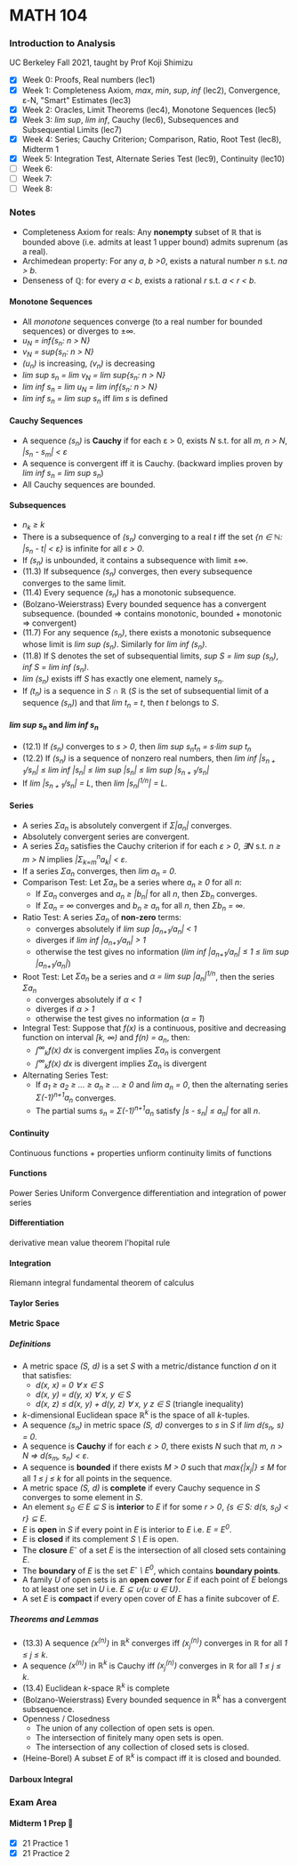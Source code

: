# MATH 104
### Introduction to Analysis
UC Berkeley Fall 2021, taught by Prof Koji Shimizu

- [x] Week 0: Proofs, Real numbers (lec1)
- [x] Week 1: Completeness Axiom, *max*, *min*, *sup*, *inf* (lec2), Convergence, ε-N, "Smart" Estimates (lec3)
- [x] Week 2: Oracles, Limit Theorems (lec4), Monotone Sequences (lec5)
- [x] Week 3: *lim sup*, *lim inf*, Cauchy (lec6), Subsequences and Subsequential Limits (lec7)
- [x] Week 4: Series; Cauchy Criterion; Comparison, Ratio, Root Test (lec8), Midterm 1
- [x] Week 5: Integration Test, Alternate Series Test (lec9), Continuity (lec10)
- [ ] Week 6:
- [ ] Week 7:
- [ ] Week 8:

### Notes
- Completeness Axiom for reals: Any **nonempty** subset of ℝ that is bounded above (i.e. admits at least 1 upper bound) admits suprenum (as a real).
- Archimedean property: For any *a*, *b* *>0*, exists a natural number *n* s.t. *na > b*.
- Denseness of ℚ: for every *a < b*, exists a rational *r* s.t. *a < r < b*.

#### Monotone Sequences 
- All *monotone* sequences converge (to a real number for bounded sequences) or diverges to ±∞.
- *u<sub>N</sub> = inf{s<sub>n</sub>: n > N}*
- *v<sub>N</sub> = sup{s<sub>n</sub>: n > N}*
- *(u<sub>n</sub>)* is increasing, *(v<sub>n</sub>)* is decreasing
- *lim sup s<sub>n</sub> = lim v<sub>N</sub> = lim sup{s<sub>n</sub>: n > N}*
- *lim inf s<sub>n</sub> = lim u<sub>N</sub> = lim inf{s<sub>n</sub>: n > N}*
- *lim inf s<sub>n</sub> = lim sup s<sub>n</sub>* iff *lim s* is defined

#### Cauchy Sequences
- A sequence *(s<sub>n</sub>)* is **Cauchy** if for each ε > 0, exists *N* s.t. for all *m, n > N*, *|s<sub>n</sub> - s<sub>m</sub>| < ε*
- A sequence is convergent iff it is Cauchy. (backward implies proven by *lim inf s<sub>n</sub> = lim sup s<sub>n</sub>*)
- All Cauchy sequences are bounded.

#### Subsequences
- *n<sub>k</sub> ≥ k*
- There is a subsequence of *(s<sub>n</sub>)* converging to a real *t* iff the set *{n ∈ ℕ: |s<sub>n</sub> - t| < ε}* is infinite for all *ε > 0*.
- If *(s<sub>n</sub>)* is unbounded, it contains a subsequence with limit ±∞.
- (11.3) If subsequence *(s<sub>n</sub>)* converges, then every subsequence converges to the same limit.
- (11.4) Every sequence *(s<sub>n</sub>)* has a monotonic subsequence.
- (Bolzano-Weierstrass) Every bounded sequence has a convergent subsequence. (bounded ⇒ contains monotonic, bounded + monotonic ⇒ convergent)
- (11.7) For any sequence *(s<sub>n</sub>)*, there exists a monotonic subsequence whose limit is *lim sup (s<sub>n</sub>)*. Similarly for *lim inf (s<sub>n</sub>)*.
- (11.8) If S denotes the set of subsequential limits, *sup S = lim sup (s<sub>n</sub>)*, *inf S = lim inf (s<sub>n</sub>)*.
- *lim (s<sub>n</sub>)* exists iff *S* has exactly one element, namely *s<sub>n</sub>*.
- If *(t<sub>n</sub>)* is a sequence in *S ∩ ℝ* (*S* is the set of subsequential limit of a sequence *(s<sub>n</sub>)*) and that *lim t<sub>n</sub> = t*, then *t* belongs to *S*.

#### *lim sup s<sub>n</sub>* and *lim inf s<sub>n</sub>*
- (12.1) If *(s<sub>n</sub>)* converges to *s > 0*, then *lim sup s<sub>n</sub>t<sub>n</sub> = s·lim sup t<sub>n</sub>*
- (12.2) If *(s<sub>n</sub>)* is a sequence of nonzero real numbers, then *lim inf |s<sub>n + 1</sub>/s<sub>n</sub>| ≤ lim inf |s<sub>n</sub>| ≤ lim sup |s<sub>n</sub>| ≤ lim sup |s<sub>n + 1</sub>/s<sub>n</sub>|*
- If *lim |s<sub>n + 1</sub>/s<sub>n</sub>| = L*, then *lim |s<sub>n</sub>|<sup>1/n</sup>| = L*.

#### Series
- A series *Σa<sub>n</sub>* is absolutely convergent if *Σ|a<sub>n</sub>|* converges.
- Absolutely convergent series are convergent.
- A series *Σa<sub>n</sub>* satisfies the Cauchy criterion if for each *ε > 0*, *∃N* s.t. *n ≥ m > N* implies *|Σ<sub>k=m</sub><sup>n</sup>a<sub>k</sub>| < ε*.
- If a series *Σa<sub>n</sub>* converges, then *lim a<sub>n</sub> = 0*.
- Comparison Test: Let *Σa<sub>n</sub>* be a series where *a<sub>n</sub> ≥ 0* for all *n*:
  - If *Σa<sub>n</sub>* converges and *a<sub>n</sub> ≥ |b<sub>n</sub>|* for all *n*, then *Σb<sub>n</sub>* converges.
  - If *Σa<sub>n</sub> = ∞* converges and *b<sub>n</sub> ≥ a<sub>n</sub>* for all *n*, then *Σb<sub>n</sub> = ∞*.
- Ratio Test: A series *Σa<sub>n</sub>* of **non-zero** terms:
  - converges absolutely if *lim sup |a<sub>n+1</sub>/a<sub>n</sub>| < 1*
  - diverges if *lim inf |a<sub>n+1</sub>/a<sub>n</sub>| > 1*
  - otherwise the test gives no information (*lim inf |a<sub>n+1</sub>/a<sub>n</sub>| ≤ 1 ≤ lim sup |a<sub>n+1</sub>/a<sub>n</sub>|*)
- Root Test: Let *Σa<sub>n</sub>* be a series and *α = lim sup |a<sub>n</sub>|<sup>1/n</sup>*, then the series *Σa<sub>n</sub>*
  - converges absolutely if *α < 1*
  - diverges if *α > 1*
  - otherwise the test gives no information (*α = 1*)
- Integral Test: Suppose that *f(x)* is a continuous, positive and decreasing function on interval *\[k, ∞)* and *f(n) = a<sub>n</sub>*, then:
  - *∫<sup>∞</sup><sub>k</sub>f(x) dx* is convergent implies *Σa<sub>n</sub>* is convergent
  - *∫<sup>∞</sup><sub>k</sub>f(x) dx* is divergent implies *Σa<sub>n</sub>* is divergent
- Alternating Series Test:
  - If *a<sub>1</sub> ≥ a<sub>2</sub> ≥ ... ≥ a<sub>n</sub> ≥ ... ≥ 0* and *lim a<sub>n</sub> = 0*, then the alternating series *Σ(-1)<sup>n+1</sup>a<sub>n</sub>* converges.
  - The partial sums *s<sub>n</sub> = Σ(-1)<sup>n+1</sup>a<sub>n</sub>* satisfy *|s - s<sub>n</sub>| ≤ a<sub>n</sub>|* for all *n*.

#### Continuity
Continuous functions + properties
unfiorm continuity
limits of functions

#### Functions
Power Series
Uniform Convergence
differentiation and integration of power series

#### Differentiation
derivative
mean value theorem
l'hopital rule

#### Integration
Riemann integral
fundamental theorem of calculus

#### Taylor Series

#### Metric Space

##### Definitions
- A metric space *(S, d)* is a set *S* with a metric/distance function *d* on it that satisfies:
  - *d(x, x) = 0 ∀ x ∈ S*
  - *d(x, y) = d(y, x) ∀ x, y ∈ S*
  - *d(x, z) ≤ d(x, y) + d(y, z) ∀ x, y z ∈ S* (triangle inequality)
- *k*-dimensional Euclidean space *ℝ<sup>k</sup>* is the space of all *k*-tuples.
- A sequence *(s<sub>n</sub>)* in metric space *(S, d)* converges to *s* in *S* if *lim d(s<sub>n</sub>, s) = 0*.
- A sequence is **Cauchy** if for each *ε > 0*, there exists *N* such that *m, n > N ⇒ d(s<sub>m</sub>, s<sub>n</sub>) < ε*.
- A sequence is **bounded** if there exists *M > 0* such that *max{|x<sub>j</sub>|} ≤ M* for all *1 ≤ j ≤ k* for all points in the sequence.
- A metric space *(S, d)* is **complete** if every Cauchy sequence in *S* converges to some element in *S*.
- An element *s<sub>0</sub> ∈ E ⊆ S* is **interior** to *E* if for some *r > 0*, *{s ∈ S: d(s, s<sub>0</sub>) < r} ⊆ E*.
- *E* is **open** in *S* if every point in *E* is interior to *E* i.e. *E = E<sup>0</sup>*.
- *E* is **closed** if its complement *S \ E* is open. 
- The **closure** *E<sup>-</sup>* of a set *E* is the intersection of all closed sets containing *E*.
- The **boundary** of *E* is the set *E<sup>-</sup> \ E<sup>0</sup>*, which contains **boundary points**.
- A family *U* of open sets is an **open cover** for *E* if each point of *E* belongs to at least one set in *U* i.e. *E ⊆ ∪{u: u ∈ U}*.
- A set *E* is **compact** if every open cover of *E* has a finite subcover of *E*.

##### Theorems and Lemmas

- (13.3) A sequence *(x<sup>(n)</sup>)* in *ℝ<sup>k</sup>* converges iff *(x<sub>j</sub><sup>(n)</sup>)* converges in *ℝ* for all *1 ≤ j ≤ k*.
- A sequence *(x<sup>(n)</sup>)* in *ℝ<sup>k</sup>* is Cauchy iff *(x<sub>j</sub><sup>(n)</sup>)* converges in *ℝ* for all *1 ≤ j ≤ k*.
- (13.4) Euclidean *k*-space *ℝ<sup>k</sup>* is complete
- (Bolzano-Weierstrass) Every bounded sequence in *ℝ<sup>k</sup>* has a convergent subsequence.
- Openness / Closedness
  - The union of any collection of open sets is open.
  - The intersection of finitely many open sets is open.
  - The intersection of any collection of closed sets is closed.
- (Heine-Borel) A subset *E* of *ℝ<sup>k</sup>* is compact iff it is closed and bounded.

#### Darboux Integral

### Exam Area

#### Midterm 1 Prep 😤
- [x] 21 Practice 1
- [x] 21 Practice 2
